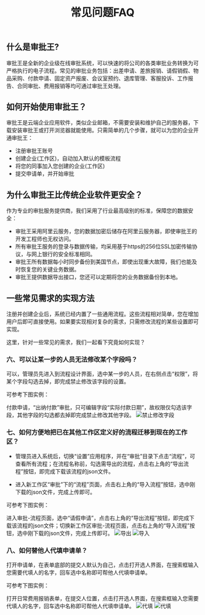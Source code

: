 ﻿---
title: 常见问题FAQ
---

##  什么是审批王?

审批王是全新的企业级在线审批系统，可以快速的将公司的各类审批业务转换为可严格执行的电子流程。常见的审批业务包括：出差申请、差旅报销、请假销假、物品采购、付款申请、固定资产报废、会议室预约、退库管理、客服投诉、工作报告、合同审批、费用报销等均可通过审批王处理。

##  如何开始使用审批王？

审批王是云端企业应用软件，类似企业邮箱，不需要安装和维护自己的服务器，下载安装审批王或打开浏览器就能使用。只需简单的几个步骤，就可以为您的企业开通审批王：

- 注册审批王账号
- 创建企业(工作区)，自动加入默认的模板流程
- 将您的同事加入您创建的企业(工作区)
- 提交申请单，并开始审批

##  为什么审批王比传统企业软件更安全？

作为专业的审批服务提供商，我们采用了行业最高级别的标准，保障您的数据安全：

- 审批王采用阿里云服务，您的数据加密后储存在阿里云服务器，即使审批王的开发工程师也无权访问。
- 所有审批王服务的登录与数据传输，均采用基于https的256位SSL加密传输协议，与网上银行的安全标准相同。
- 审批王所有数据每小时同步备份到美国节点，即使出现重大故障，我们也能及时恢复您的关键业务数据。
- 审批王提供数据导出接口，您还可以定期将您的业务数据备份到本地。

## 一些常见需求的实现方法

注册并创建企业后，系统已经内置了一些通用流程。这些流程相对简单，您在增加用户后即可直接使用。如果要实现相对复杂的需求，只需修改流程的某些设置即可实现。

这里，针对一些常见的需求，我们一起看下究竟如何实现？



 
 

 ### 六、可以让某一步的人员无法修改某个字段吗？

 可以，管理员先进入到流程设计界面，选中某一步的人员，在右侧点击“权限”，将某个字段勾选去掉，即完成禁止修改该字段的设置。

 可参考下图实例：

 付款申请，“出纳付款”审批，只可编辑字段“实际付款日期”，故权限仅勾选该字段，其他字段的勾选都去掉即完成禁止修改其他字段。
 ![禁止修改字段](/assets/workflow/forbidden.png)

 ### 七、如何方便地把已在其他工作区定义好的流程迁移到现在的工作区？

 - 管理员进入系统后，切换“设置”应用程序，并在“审批”目录下点击“流程”，可查看所有流程；在流程名称前，勾选需导出的流程，点击右上角的“导出流程”按钮，即完成下载该流程的json文件。
 
 - 进入新工作区“审批”下的“流程”页面，点击右上角的“导入流程”按钮，选中刚下载的json文件，完成上传即可。

 可参考下图实例：

 进入审批-流程页面，选中“请假申请”，点击右上角的“导出流程”按钮，即完成下载该流程的json文件；切换新工作区审批-流程页面，点击右上角的“导入流程”按钮，选中刚下载的json文件，完成上传即可。
 ![导出](/assets/workflow/export.png)
 ![导入](/assets/workflow/import.png)

 ### 八、如何替他人代填申请单？

 打开申请单，在表单底部的提交人默认为自己，点击打开选人界面，在搜索框输入您需要代填人的名字，回车选中名称即可帮他人代填申请单。

 可参考下图实例：

 打开日常费用报销表单，在提交人位置，点击打开选人界面，在搜索框输入您需要代填人的名字，回车选中名称即可帮他人代填申请单。
 ![代填](/assets/workflow/replace.png)
 ![代填](/assets/workflow/replace_choose.png)
